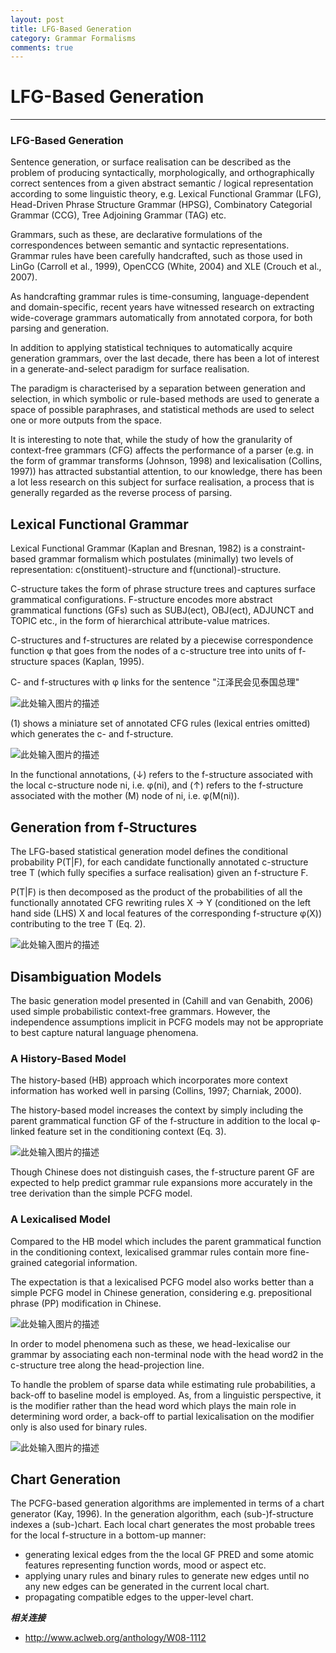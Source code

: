 ```yaml
---
layout: post
title: LFG-Based Generation
category: Grammar Formalisms
comments: true
---
```


# LFG-Based Generation

------

### LFG-Based Generation

Sentence generation, or surface realisation can be described as the problem of producing syntactically, morphologically, and orthographically correct sentences from a given abstract semantic / logical representation according to some linguistic theory, e.g. Lexical Functional Grammar (LFG), Head-Driven Phrase Structure Grammar (HPSG), Combinatory Categorial Grammar (CCG), Tree Adjoining Grammar (TAG) etc. 

Grammars, such as these, are declarative formulations of the correspondences between semantic and syntactic representations. Grammar rules have been carefully handcrafted, such as those used in LinGo (Carroll et al., 1999), OpenCCG (White, 2004) and XLE (Crouch et al., 2007).

As handcrafting grammar rules is time-consuming, language-dependent and domain-specific, recent years have witnessed research on extracting wide-coverage grammars automatically from annotated corpora, for both parsing and generation.

In addition to applying statistical techniques to automatically acquire generation grammars, over the last decade, there has been a lot of interest in a generate-and-select paradigm for surface realisation. 

The paradigm is characterised by a separation between generation and selection, in which symbolic or rule-based methods are used to generate a space of possible paraphrases, and statistical methods are used to select one or more outputs from the space.

It is interesting to note that, while the study of how the granularity of context-free grammars (CFG) affects the performance of a parser (e.g. in the form of grammar transforms (Johnson, 1998) and lexicalisation (Collins, 1997)) has attracted substantial attention, to our knowledge, there has been a lot less research on this subject for surface realisation, a process that is generally regarded as the reverse process of parsing.

## Lexical Functional Grammar

Lexical Functional Grammar (Kaplan and Bresnan, 1982) is a constraint-based grammar formalism which postulates (minimally) two levels of representation: c(onstituent)-structure and f(unctional)-structure. 

C-structure takes the form of phrase structure trees and captures surface grammatical configurations. F-structure encodes more abstract grammatical functions (GFs) such as SUBJ(ect), OBJ(ect), ADJUNCT and TOPIC etc., in the form of hierarchical attribute-value matrices. 

C-structures and f-structures are related by a piecewise correspondence function φ that goes from the nodes of a c-structure tree into units of f-structure spaces (Kaplan, 1995).

C- and f-structures with φ links for the sentence "江泽民会见泰国总理"

![此处输入图片的描述][1]

(1) shows a miniature set of annotated CFG rules (lexical entries omitted) which generates the c- and f-structure.

![此处输入图片的描述][2]

In the functional annotations, (↓) refers to the f-structure associated with the local c-structure node ni, i.e. φ(ni), and (↑) refers to the f-structure associated with the mother (M) node of ni, i.e. φ(M(ni)).

## Generation from f-Structures

The LFG-based statistical generation model defines the conditional probability P(T|F), for each candidate functionally annotated c-structure tree T (which fully specifies a surface realisation) given an f-structure F.

P(T|F) is then decomposed as the product of the probabilities of all the functionally annotated CFG rewriting rules X → Y (conditioned on the left hand side (LHS) X and local features of the corresponding f-structure φ(X)) contributing to the tree T (Eq. 2).

![此处输入图片的描述][3]

## Disambiguation Models

The basic generation model presented in (Cahill and van Genabith, 2006) used simple probabilistic context-free grammars. However, the independence assumptions implicit in PCFG models may not be appropriate to best capture natural language phenomena.

### A History-Based Model

The history-based (HB) approach which incorporates more context information has worked well in parsing (Collins, 1997; Charniak, 2000).

The history-based model increases the context by simply including the parent grammatical function GF of the f-structure in addition to the local φ-linked feature set in the conditioning context (Eq. 3).

![此处输入图片的描述][4]

Though Chinese does not distinguish cases, the f-structure parent GF are expected to help predict grammar rule expansions more accurately in the tree derivation than the simple PCFG model.

### A Lexicalised Model

Compared to the HB model which includes the parent grammatical function in the conditioning context, lexicalised grammar rules contain more fine-grained categorial information.

The expectation is that a lexicalised PCFG model also works better than a simple PCFG model in Chinese generation, considering e.g. prepositional phrase (PP) modification in Chinese.

![此处输入图片的描述][5]

In order to model phenomena such as these, we head-lexicalise our grammar by associating each non-terminal node with the head word2 in the c-structure tree along the head-projection line. 

To handle the problem of sparse data while estimating rule probabilities, a back-off to baseline model is employed. As, from a linguistic perspective, it is the modifier rather than the head word which plays the main role in determining word order, a back-off to partial lexicalisation on the modifier only is also used for binary rules.

![此处输入图片的描述][6]

## Chart Generation

The PCFG-based generation algorithms are implemented in terms of a chart generator (Kay, 1996). In the generation algorithm, each (sub-)f-structure indexes a (sub-)chart. Each local chart generates the most probable trees for the local f-structure in a bottom-up manner:

 - generating lexical edges from the the local GF PRED and some atomic features representing function words, mood or aspect etc.
 - applying unary rules and binary rules to generate new edges until no any new edges can be generated in the current local chart.
 - propagating compatible edges to the upper-level chart.

***相关连接***

 - http://www.aclweb.org/anthology/W08-1112

  [1]: https://raw.githubusercontent.com/qiangsiwei/blog/gh-pages/_figures/2016-07-04-LFG-based_generation/2016-07-04-LFG-based_generation_1.png
  [2]: https://raw.githubusercontent.com/qiangsiwei/blog/gh-pages/_figures/2016-07-04-LFG-based_generation/2016-07-04-LFG-based_generation_2.png
  [3]: https://raw.githubusercontent.com/qiangsiwei/blog/gh-pages/_figures/2016-07-04-LFG-based_generation/2016-07-04-LFG-based_generation_3.png
  [4]: https://raw.githubusercontent.com/qiangsiwei/blog/gh-pages/_figures/2016-07-04-LFG-based_generation/2016-07-04-LFG-based_generation_4.png
  [5]: https://raw.githubusercontent.com/qiangsiwei/blog/gh-pages/_figures/2016-07-04-LFG-based_generation/2016-07-04-LFG-based_generation_5.png
  [6]: https://raw.githubusercontent.com/qiangsiwei/blog/gh-pages/_figures/2016-07-04-LFG-based_generation/2016-07-04-LFG-based_generation_6.png
